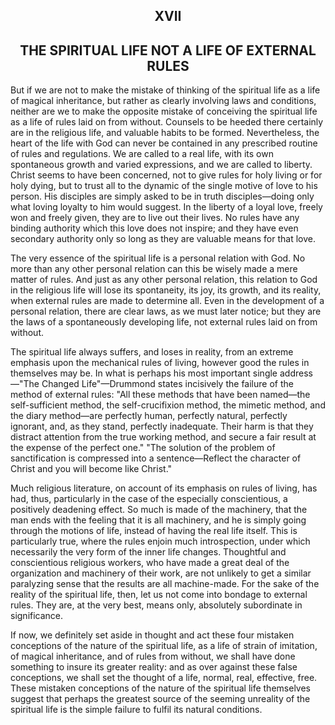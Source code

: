 <body>
 
 
   <h2 align="center">XVII</h2>
 
   <h2 align="center">THE SPIRITUAL LIFE NOT A LIFE OF EXTERNAL RULES</h2>
 
   <p>But if we are not to make the mistake of thinking of the spiritual life as a life of magical inheritance, but
   rather as clearly involving laws and conditions, neither are we to make the opposite mistake of conceiving the
   spiritual life as a life of rules laid on from without. Counsels to be heeded there certainly are in the religious
   life, and valuable habits to be formed. Nevertheless, the heart of the life with God can never be contained in any
   prescribed routine of rules and regulations. We are called to a real life, with its own spontaneous growth and varied
   expressions, and we are called to liberty. Christ seems to have been concerned, not to give rules for holy living or
   for holy dying, but to trust all to the dynamic of the single motive of love to his person. His disciples are simply
   asked to be in truth disciples—doing only what loving loyalty to him would suggest. In the liberty of a loyal love,
   freely won and freely given, they are to live out their lives. No rules have any binding authority which this love
   does not inspire; and they have even secondary authority only so long as they are valuable means for that love.</p>
 
   <p>The very essence of the spiritual life is a personal relation with God. No more than any other personal relation
   can this be wisely made a mere matter of rules. And just as any other personal relation, this relation to God in the
   religious life will lose its spontaneity, its joy, its growth, and its reality, when external rules are made to
   determine all. Even in the development of a personal relation, there are clear laws, as we must later notice; but
   they are the laws of a spontaneously developing life, not external rules laid on from without.</p>
 
   <p>The spiritual life always suffers, and loses in reality, from an extreme emphasis upon the mechanical rules of
   living, however good the rules in themselves may be. In what is perhaps his most important single address—"The
   Changed Life"—Drummond states incisively the failure of the method of external rules: "All these methods
   that have been named—the self-sufficient method, the self-crucifixion method, the mimetic method, and the diary
   method—are perfectly human, perfectly natural, perfectly ignorant, and, as they stand, perfectly inadequate. Their
   harm is that they distract attention from the true working method, and secure a fair result at the expense of the
   perfect one." "The solution of the problem of sanctification is compressed into a sentence—Reflect the
   character of Christ and you will become like Christ."</p>
 
   <p>Much religious literature, on account of its emphasis on rules of living, has had, thus, particularly in the case
   of the especially conscientious, a positively deadening effect. So much is made of the machinery, that the man ends
   with the feeling that it is all machinery, and he is simply going through the motions of life, instead of having the
   real life itself. This is particularly true, where the rules enjoin much introspection, under which necessarily the
   very form of the inner life changes. Thoughtful and conscientious religious workers, who have made a great deal of
   the organization and machinery of their work, are not unlikely to get a similar paralyzing sense that the results are
   all machine-made. For the sake of the reality of the spiritual life, then, let us not come into bondage to external
   rules. They are, at the very best, means only, absolutely subordinate in significance.</p>
 
   <p>If now, we definitely set aside in thought and act these four mistaken conceptions of the nature of the spiritual
   life, as a life of strain of imitation, of magical inheritance, and of rules from without, we shall have done
   something to insure its greater reality: and as over against these false conceptions, we shall set the thought of a
   life, normal, real, effective, free. These mistaken conceptions of the nature of the spiritual life themselves
   suggest that perhaps the greatest source of the seeming unreality of the spiritual life is the simple failure to
   fulfil its natural conditions.</p>
 </body>